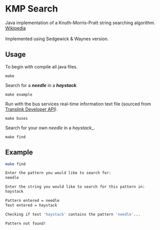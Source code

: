 # KMP Search

Java implementation of a Knuth-Morris-Pratt string searching algorithm. 
[Wikipedia](https://en.wikipedia.org/wiki/Knuth%E2%80%93Morris%E2%80%93Pratt_algorithm)  
<br/>Implemented using Sedgewick & Waynes version.

## Usage

To begin with compile all java files.
```
make
```

Search for a **_needle_** in a **_haystack_**.
```
make example
```

Run with the bus services real-time information text file (sourced from [Translink Developer API](https://developer.translink.ca/)).
```
make buses
```

Search for your own _needle_ in a _haystack__.
```
make find
```
## Example

```bash
make find

Enter the pattern you would like to search for:
needle

Enter the string you would like to search for this pattern in:
haystack

Pattern entered = needle
Text entered = haystack

Checking if text 'haystack' contains the pattern 'needle'...

Pattern not found!
```
